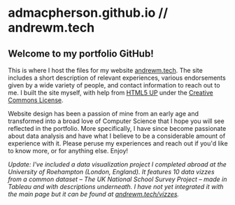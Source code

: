 # admacpherson.github.io // andrewm.tech

<h2>Welcome to my portfolio GitHub!</h2>

<p>
This is where I host the files for my website <a href="https://andrewm.tech" target="_blank">andrewm.tech</a>. The site includes a short description of relevant experiences, various endorsements given by a wide variety of people, and contact information to reach out to me. I built the site myself, with help from <a href="https://html5.up.com" target="_blank">HTML5 UP</a> under the <a href="https://html5up.net/license" target="_blank">Creative Commons License</a>.

Website design has been a passion of mine from an early age and transformed into a broad love of Computer Science that I hope you will see reflected in the portfolio. More specifically, I have since become passionate about data analysis and have what I believe to be a considerable amount of experience with it. Please peruse my experiences and reach out if you'd like to know more, or for anything else. Enjoy!

  
<i>
Update: I've included a data visualization project I completed abroad at the University of Roehampton (London, England). It features 10 data vizzes from a common dataset – The UK National School Survey Project – made in Tableau and with descriptions underneath. I have not yet integrated it with the main page but it can be found at <a href="https://andrewm.tech/vizzes" target="_blank">andrewm.tech/vizzes</a>.
</i>
</p>
